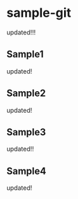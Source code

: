 # sample-git

updated!!!

## Sample1

updated!

## Sample2

updated!

## Sample3

updated!!

## Sample4

updated!
